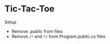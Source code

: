 # Tic-Tac-Toe

Setup
- Remove .public from files
- Remove `/*` and `*/` from Program.public.cs files